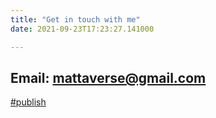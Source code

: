 ```yaml
---
title: "Get in touch with me"
date: 2021-09-23T17:23:27.141000

---
```


## **Email:** mattaverse@gmail.com

<span class="roam-tag">[#publish](publish)</span>

